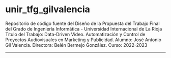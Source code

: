 # unir_tfg_gilvalencia
Repositorio de código fuente del Diseño de la Propuesta del Trabajo Final del Grado de Ingeniería Informática - Universidad Internacional de La Rioja
Título del Trabajo: Data-Driven Video. Automatización y Control de Proyectos Audiovisuales en Marketing y Publicidad.
Alumno: José Antonio Gil Valencia.
Directora: Belén Bermejo González.
Curso: 2022-2023
________________________________________________________________________________________________
